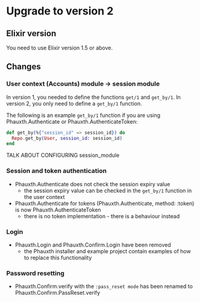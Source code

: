 # Upgrade to version 2

## Elixir version

You need to use Elixir version 1.5 or above.

## Changes

### User context (Accounts) module -> session module

In version 1, you needed to define the functions `get/1` and `get_by/1`.
In version 2, you only need to define a `get_by/1` function.

The following is an example `get_by/1` function if you are using
Phauxth.Authenticate or Phauxth.AuthenticateToken:

```elixir
def get_by(%{"session_id" => session_id}) do
  Repo.get_by(User, session_id: session_id)
end
```

TALK ABOUT CONFIGURING session_module

### Session and token authentication

* Phauxth.Authenticate does not check the session expiry value
  * the session expiry value can be checked in the `get_by/1` function in the user context
* Phauxth.Authenticate for tokens (Phauxth.Authenticate, method: :token)
is now Phauxth.AuthenticateToken
  * there is no token implementation - there is a behaviour instead

### Login

* Phauxth.Login and Phauxth.Confirm.Login have been removed
  * the Phauxth installer and example project contain examples
  of how to replace this functionality

### Password resetting

* Phauxth.Confirm.verify with the `:pass_reset mode` has been renamed to Phauxth.Confirm.PassReset.verify

